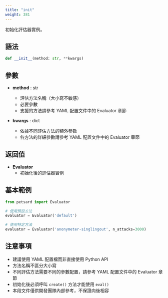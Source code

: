 ```yaml
---
title: "init"
weight: 381
---
```


初始化評估器實例。

## 語法

```python
def __init__(method: str, **kwargs)
```

## 參數

- **method** : str
    - 評估方法名稱（大小寫不敏感）
    - 必要參數
    - 支援的方法請參考 YAML 配置文件中的 Evaluator 章節

- **kwargs** : dict
    - 依據不同評估方法的額外參數
    - 各方法的詳細參數請參考 YAML 配置文件中的 Evaluator 章節

## 返回值

- **Evaluator**
    - 初始化後的評估器實例

## 基本範例

```python
from petsard import Evaluator

# 使用預設方法
evaluator = Evaluator('default')

# 使用特定方法
evaluator = Evaluator('anonymeter-singlingout', n_attacks=3000)
```

## 注意事項

- 建議使用 YAML 配置檔而非直接使用 Python API
- 方法名稱不區分大小寫
- 不同評估方法需要不同的參數配置，請參考 YAML 配置文件中的 Evaluator 章節
- 初始化後必須呼叫 `create()` 方法才能使用 `eval()`
- 本段文件僅供開發團隊內部參考，不保證向後相容